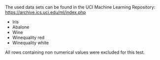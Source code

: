 The used data sets can be found in the UCI Machine Learning Repository:
https://archive.ics.uci.edu/ml/index.php

- Iris
- Abalone
- Wine
- Winequality red
- Winequality white

All rows containing non numerical values were excluded for this test.